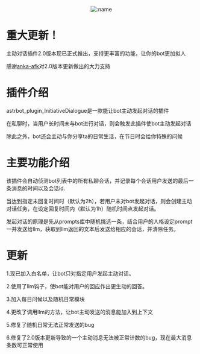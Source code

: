 
</div>

<div align="center">

![:name](https://count.getloli.com/@InitiativeDialogue?name=InitiativeDialogue&theme=minecraft&padding=7&offset=0&align=top&scale=1&pixelated=1&darkmode=auto)

</div>

# 重大更新！
 
主动对话插件2.0版本现已正式推出，支持更丰富的功能，让你的bot更加拟人

感谢[anka-afk](https://github.com/anka-afk)对2.0版本更新做出的大力支持

# 插件介绍
 
astrbot_plugin_InitiativeDialogue是一款能让bot主动发起对话的插件

在私聊时，当用户长时间未与bot进行对话，则会触发此插件使bot主动发起对话

除此之外，bot还会主动与你分享ta的日常生活，在节日时会给你特殊的问候
 
# 主要功能介绍
  
该插件会自动侦测bot列表中的所有私聊会话，并记录每个会话用户发送的最后一条消息的时间以及会话id.
 
当达到指定未回复时间时（默认为2h），若用户未对bot发起对话，则会创建主动对话任务，在设定回复时间内（默认为1h）随机时间点发起对话。
 
发起对话的原理是先从prompts库中随机挑选一条，结合用户的人格设定prompt一并发送给llm，获取到llm返回的文本后发送给相应的会话，并清除任务。
 

# 更新
 
1.现已加入白名单，让bot只对指定用户发起主动对话。

2.使用了llm钩子，使bot能对用户的回应作出更生动的回答。

3.加入每日问候以及随机日常模块

4.更改了调用llm的方法，让bot主动发送的消息能加入到上下文

5.修复了随机日常无法正常发送的bug

6.修复了2.0版本更新导致的一个主动消息无法被正常计数的bug，现在最大消息条数可正常使用

 
